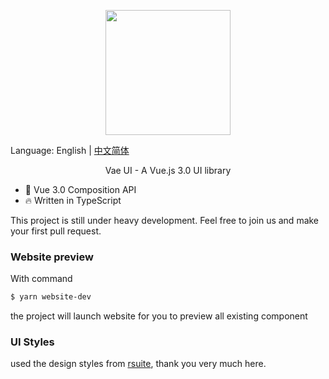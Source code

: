 <p align="center">
  <img width="200px" src="https://i.loli.net/2020/11/12/v2rnIaSzwUkuN5y.png">
</p>

Language: English |  [中文简体](README-ZH.md)

<p align="center">Vae UI - A Vue.js 3.0 UI library</p>

* 💪 Vue 3.0 Composition API
* 🔥 Written in TypeScript

This project is still under heavy development. Feel free to join us and make your first pull request.


### Website preview
With command
```bash
$ yarn website-dev
```
the project will launch website for you to preview all existing component


### UI Styles

used the design styles from [rsuite](https://rsuitejs.com/design/default/#artboard1), thank you very much here.